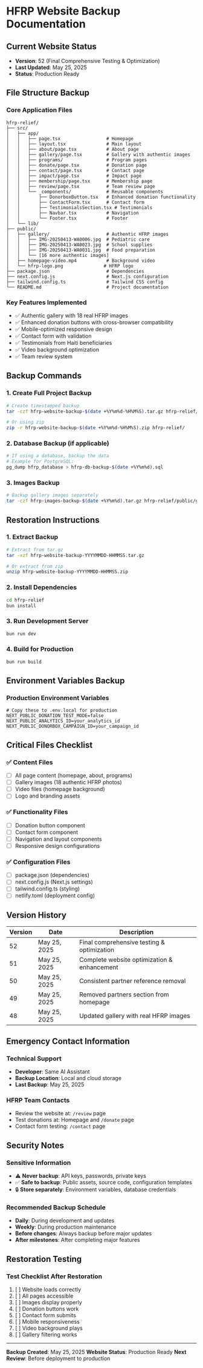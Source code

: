 # HFRP Website Backup Documentation

## Current Website Status
- **Version**: 52 (Final Comprehensive Testing & Optimization)
- **Last Updated**: May 25, 2025
- **Status**: Production Ready

## File Structure Backup

### Core Application Files
```
hfrp-relief/
├── src/
│   ├── app/
│   │   ├── page.tsx                 # Homepage
│   │   ├── layout.tsx               # Main layout
│   │   ├── about/page.tsx           # About page
│   │   ├── gallery/page.tsx         # Gallery with authentic images
│   │   ├── programs/                # Program pages
│   │   ├── donate/page.tsx          # Donation page
│   │   ├── contact/page.tsx         # Contact page
│   │   ├── impact/page.tsx          # Impact page
│   │   ├── membership/page.tsx      # Membership page
│   │   ├── review/page.tsx          # Team review page
│   │   └── _components/             # Reusable components
│   │       ├── DonorboxButton.tsx   # Enhanced donation functionality
│   │       ├── ContactForm.tsx      # Contact form
│   │       ├── TestimonialsSection.tsx # Testimonials
│   │       ├── Navbar.tsx           # Navigation
│   │       └── Footer.tsx           # Footer
│   └── lib/
├── public/
│   ├── gallery/                     # Authentic HFRP images
│   │   ├── IMG-20250413-WA0006.jpg  # Pediatric care
│   │   ├── IMG-20250413-WA0023.jpg  # School supplies
│   │   ├── IMG-20250413-WA0031.jpg  # Food preparation
│   │   └── [16 more authentic images]
│   ├── homepage-video.mp4           # Background video
│   └── hfrp-logo.png               # HFRP logo
├── package.json                     # Dependencies
├── next.config.js                   # Next.js configuration
├── tailwind.config.ts               # Tailwind CSS config
└── README.md                        # Project documentation
```

### Key Features Implemented
- ✅ Authentic gallery with 18 real HFRP images
- ✅ Enhanced donation buttons with cross-browser compatibility
- ✅ Mobile-optimized responsive design
- ✅ Contact form with validation
- ✅ Testimonials from Haiti beneficiaries
- ✅ Video background optimization
- ✅ Team review system

## Backup Commands

### 1. Create Full Project Backup
```bash
# Create timestamped backup
tar -czf hfrp-website-backup-$(date +%Y%m%d-%H%M%S).tar.gz hfrp-relief/

# Or using zip
zip -r hfrp-website-backup-$(date +%Y%m%d-%H%M%S).zip hfrp-relief/
```

### 2. Database Backup (if applicable)
```bash
# If using a database, backup the data
# Example for PostgreSQL:
pg_dump hfrp_database > hfrp-db-backup-$(date +%Y%m%d).sql
```

### 3. Images Backup
```bash
# Backup gallery images separately
tar -czf hfrp-images-backup-$(date +%Y%m%d).tar.gz hfrp-relief/public/gallery/
```

## Restoration Instructions

### 1. Extract Backup
```bash
# Extract from tar.gz
tar -xzf hfrp-website-backup-YYYYMMDD-HHMMSS.tar.gz

# Or extract from zip
unzip hfrp-website-backup-YYYYMMDD-HHMMSS.zip
```

### 2. Install Dependencies
```bash
cd hfrp-relief
bun install
```

### 3. Run Development Server
```bash
bun run dev
```

### 4. Build for Production
```bash
bun run build
```

## Environment Variables Backup

### Production Environment Variables
```env
# Copy these to .env.local for production
NEXT_PUBLIC_DONATION_TEST_MODE=false
NEXT_PUBLIC_ANALYTICS_ID=your_analytics_id
NEXT_PUBLIC_DONORBOX_CAMPAIGN_ID=your_campaign_id
```

## Critical Files Checklist

### ✅ **Content Files**
- [ ] All page content (homepage, about, programs)
- [ ] Gallery images (18 authentic HFRP photos)
- [ ] Video files (homepage background)
- [ ] Logo and branding assets

### ✅ **Functionality Files**
- [ ] Donation button component
- [ ] Contact form component
- [ ] Navigation and layout components
- [ ] Responsive design configurations

### ✅ **Configuration Files**
- [ ] package.json (dependencies)
- [ ] next.config.js (Next.js settings)
- [ ] tailwind.config.ts (styling)
- [ ] netlify.toml (deployment config)

## Version History

| Version | Date | Description |
|---------|------|-------------|
| 52 | May 25, 2025 | Final comprehensive testing & optimization |
| 51 | May 25, 2025 | Complete website optimization & enhancement |
| 50 | May 25, 2025 | Consistent partner reference removal |
| 49 | May 25, 2025 | Removed partners section from homepage |
| 48 | May 25, 2025 | Updated gallery with real HFRP images |

## Emergency Contact Information

### Technical Support
- **Developer**: Same AI Assistant
- **Backup Location**: Local and cloud storage
- **Last Backup**: May 25, 2025

### HFRP Team Contacts
- Review the website at: `/review` page
- Test donations at: Homepage and `/donate` page
- Contact form testing: `/contact` page

## Security Notes

### Sensitive Information
- ⚠️ **Never backup**: API keys, passwords, private keys
- ✅ **Safe to backup**: Public assets, source code, configuration templates
- 🔒 **Store separately**: Environment variables, database credentials

### Recommended Backup Schedule
- **Daily**: During development and updates
- **Weekly**: During production maintenance
- **Before changes**: Always backup before major updates
- **After milestones**: After completing major features

## Restoration Testing

### Test Checklist After Restoration
1. [ ] Website loads correctly
2. [ ] All pages accessible
3. [ ] Images display properly
4. [ ] Donation buttons work
5. [ ] Contact form submits
6. [ ] Mobile responsiveness
7. [ ] Video background plays
8. [ ] Gallery filtering works

---

**Backup Created**: May 25, 2025
**Website Status**: Production Ready
**Next Review**: Before deployment to production
